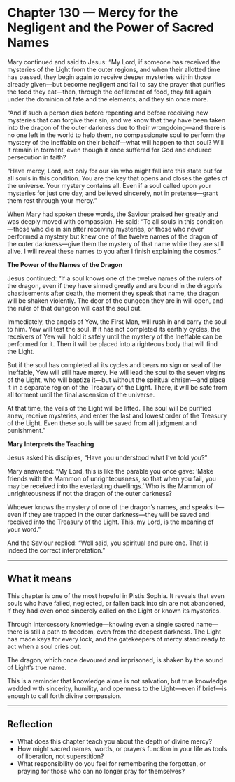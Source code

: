 # Chapter 130 — Mercy for the Negligent and the Power of Sacred Names

Mary continued and said to Jesus: “My Lord, if someone has received the mysteries of the Light from the outer regions, and when their allotted time has passed, they begin again to receive deeper mysteries within those already given—but become negligent and fail to say the prayer that purifies the food they eat—then, through the defilement of food, they fall again under the dominion of fate and the elements, and they sin once more.

“And if such a person dies before repenting and before receiving new mysteries that can forgive their sin, and we know that they have been taken into the dragon of the outer darkness due to their wrongdoing—and there is no one left in the world to help them, no compassionate soul to perform the mystery of the Ineffable on their behalf—what will happen to that soul? Will it remain in torment, even though it once suffered for God and endured persecution in faith?

“Have mercy, Lord, not only for our kin who might fall into this state but for all souls in this condition. You are the key that opens and closes the gates of the universe. Your mystery contains all. Even if a soul called upon your mysteries for just one day, and believed sincerely, not in pretense—grant them rest through your mercy.”

When Mary had spoken these words, the Saviour praised her greatly and was deeply moved with compassion. He said: “To all souls in this condition—those who die in sin after receiving mysteries, or those who never performed a mystery but knew one of the twelve names of the dragon of the outer darkness—give them the mystery of that name while they are still alive. I will reveal these names to you after I finish explaining the cosmos.”

**The Power of the Names of the Dragon**

Jesus continued: “If a soul knows one of the twelve names of the rulers of the dragon, even if they have sinned greatly and are bound in the dragon’s chastisements after death, the moment they speak that name, the dragon will be shaken violently. The door of the dungeon they are in will open, and the ruler of that dungeon will cast the soul out.

Immediately, the angels of Yew, the First Man, will rush in and carry the soul to him. Yew will test the soul. If it has not completed its earthly cycles, the receivers of Yew will hold it safely until the mystery of the Ineffable can be performed for it. Then it will be placed into a righteous body that will find the Light.

But if the soul has completed all its cycles and bears no sign or seal of the Ineffable, Yew will still have mercy. He will lead the soul to the seven virgins of the Light, who will baptize it—but without the spiritual chrism—and place it in a separate region of the Treasury of the Light. There, it will be safe from all torment until the final ascension of the universe.

At that time, the veils of the Light will be lifted. The soul will be purified anew, receive mysteries, and enter the last and lowest order of the Treasury of the Light. Even these souls will be saved from all judgment and punishment.”

**Mary Interprets the Teaching**

Jesus asked his disciples, “Have you understood what I’ve told you?”

Mary answered: “My Lord, this is like the parable you once gave: ‘Make friends with the Mammon of unrighteousness, so that when you fail, you may be received into the everlasting dwellings.’ Who is the Mammon of unrighteousness if not the dragon of the outer darkness?

Whoever knows the mystery of one of the dragon’s names, and speaks it—even if they are trapped in the outer darkness—they will be saved and received into the Treasury of the Light. This, my Lord, is the meaning of your word.”

And the Saviour replied: “Well said, you spiritual and pure one. That is indeed the correct interpretation.”

---

## What it means

This chapter is one of the most hopeful in Pistis Sophia. It reveals that even souls who have failed, neglected, or fallen back into sin are not abandoned, if they had even once sincerely called on the Light or known its mysteries.

Through intercessory knowledge—knowing even a single sacred name—there is still a path to freedom, even from the deepest darkness. The Light has made keys for every lock, and the gatekeepers of mercy stand ready to act when a soul cries out.

The dragon, which once devoured and imprisoned, is shaken by the sound of Light’s true name.

This is a reminder that knowledge alone is not salvation, but true knowledge wedded with sincerity, humility, and openness to the Light—even if brief—is enough to call forth divine compassion.

---

## Reflection

* What does this chapter teach you about the depth of divine mercy?
* How might sacred names, words, or prayers function in your life as tools of liberation, not superstition?
* What responsibility do you feel for remembering the forgotten, or praying for those who can no longer pray for themselves?

